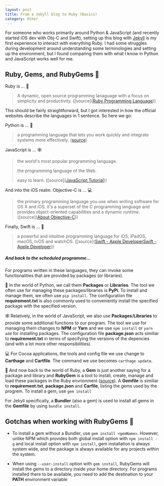 ```yaml
---
layout: post
title: From a Jekyll blog to Ruby (Basics)
category: Other
---
```


For someone who works primarily around Python & JavaScript (and recently started iOS dev with Obj-C and Swift), setting up this blog with [Jekyll](https://jekyllrb.com/) is my first experience to interact with everything Ruby. I had some struggles during development around understanding some terminologies and setting up the environment, but I found comparing them with what I know in Python and JavaScript works well for me.

## Ruby, Gems, and RubyGems 💎

Ruby is ... 💎

> A dynamic, open source programming lanaguage with a focus on simplicity and productivity. ([source]([Ruby Programming Language](https://www.ruby-lang.org/en/)))

This should be fairly straightforward, but I got interested in how the official websites describe the languages in 1 sentence. So here we go:

Python is ... 🐍

> a programming language that lets you work quickly and integrate systems more effectively. ([source](https://www.python.org/))

JavaScript is ... 🕸

> the world's most popular programming language.
> 
> the programming language of the Web.
> 
> easy to learn. ([source]([JavaScript Tutorial](https://www.w3schools.com/js/)))

And into the iOS realm. Objective-C is ... 💻

> the primary programming language you use when writing software for OS X and iOS. it's a superset of the C programming language and provides object-oriented capabilities and a dynamic runtime. ([source]([About Objective-C](https://developer.apple.com/library/archive/documentation/Cocoa/Conceptual/ProgrammingWithObjectiveC/Introduction/Introduction.html)))

Finally, Swift is ... 💨

> a powerful and intuitive programming language for iOS, iPadOS, macOS, tvOS and watchOS. ([source]([Swift - Apple Developer](https://developer.apple.com/swift/)[Swift - Apple Developer](https://developer.apple.com/swift/)))

##### And back to the scheduled programme...

For programs written in these languages, they can invoke some functionalities that are provided by packages (or libraries). 

🐍 In the world of Python, we call them **Packages** or **Libraries**. The tool we often use for managing these packages/libraries is **PyPi**. To install and manage them, we often use `pip install`. The configuration file **requirement.txt** is also commonly used to conveniently install the specified package with the specified version. 

🕸 Relatively, in the world of JavaScript, we also use **Packages**/**Libraries** to provide some additional functions to our program. The tool we use for managing them changes to **NPM** or **Yarn** and we use `npm install` or `yarn add` for installing packages. The configuration file **package.json** acts similiar to **requirement.txt** in terms of specifying the versions of the depencies (and with a lot more other responsibilities).

💻 For Cocoa applications, the tools and config file we use change to **Carthage** and **Cartfile**. The command we use becomes `carthage update`.

💎 And now back to the world of Ruby, a **Gem** is just another saying for a package and library and **RubyGem** is a tool to install, create, manage and load these packages in the Ruby envrionment ([source](https://github.com/rubygems/rubygemshttps://github.com/rubygems/rubygems)). A **Gemfile** is similiar to **requirement.txt**, **package.json** and **Carfile**, listing the gems used by the progrem. To install a gem, use `gem install` 

For Jekyll specifically, a **Bundler** (also a gem) is used to install all gems in the **Gemfile** by using `bundle install`. 

## Gotchas when working with RubyGems 💎

- To install a gem without a Bundler, use `gem install <gemName>`. However, unlike NPM which provides both global install option with `npm install -g` and local install option with `npm install`, gem installation is always system wide, and the package is always available for any projects within the system. 

- When using `--user-install` option with `gem install`, RubyGems will install the gems to a directory inside your home directory. For programs installed there to be available, you need to add the destination to your **PATH** environment variable
